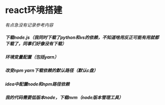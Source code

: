 # react环境搭建

*有点急没有记录参考内容*

##### 下载node.js（我同时下载了python和vs的依赖，不知道啥用反正可能有用就都下载了，同事们好像没有下载）



##### 环境变量配置（包括yarn）



##### 改变npm yarn下载依赖的默认路径（默认c盘）



##### idea中配置node和npm路径依赖



##### 我的代码需要低版本node，下载nvm（node版本管理工具）